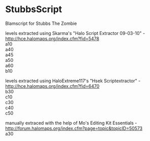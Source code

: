 # StubbsScript
Blamscript for Stubbs The Zombie

levels extracted using Skarma's "Halo Script Extractor 09-03-10" - http://hce.halomaps.org/index.cfm?fid=5478  
a10  
a40  
a45  
a50  
a60  
b10  

levels extracted using HaloExtreme117's "Hsek Scriptextractor" - http://hce.halomaps.org/index.cfm?fid=6470  
b30  
c10  
c30  
c40  
c50  

manually extraced with the help of Mo's Editing Kit Essentials - http://forum.halomaps.org/index.cfm?page=topic&topicID=50573  
a30  
